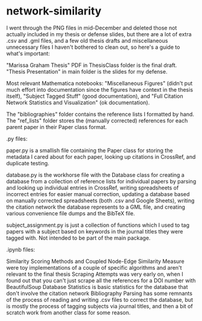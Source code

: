 # network-similarity

I went through the PNG files in mid-December and deleted those not actually included in my thesis or defense slides, but there are a lot of extra .csv and .gml files, and a few old thesis drafts and miscellaneous unnecessary files I haven't bothered to clean out, so here's a guide to what's important:

"Marissa Graham Thesis" PDF in ThesisClass folder is the final draft. "Thesis Presentation" in main folder is the slides for my defense.

Most relevant Mathematica notebooks: "Miscellaneous Figures" (didn't put much effort into documentation since the figures have context in the thesis itself), "Subject Tagged Stuff" (good documentation), and "Full Citation Network Statistics and Visualization" (ok documentation). 

The "bibliographies" folder contains the reference lists I formatted by hand. The "ref_lists" folder stores the (manually corrected) references for each parent paper in their Paper class format.

.py files:

paper.py is a smallish file containing the Paper class for storing the metadata I cared about for each paper, looking up citations in CrossRef, and duplicate testing.

database.py is the workhorse file with the Database class for creating a database from a collection of reference lists for individual papers by parsing and looking up individual entries in CrossRef, writing spreadsheets of incorrect entries for easier manual correction, updating a database based on manually corrected spreadsheets (both .csv and Google Sheets), writing the citation network the database represents to a GML file, and creating various convenience file dumps and the BibTeX file.

subject_assignment.py is just a collection of functions which I used to tag papers with a subject based on keywords in the journal titles they were tagged with. Not intended to be part of the main package.

.ipynb files:

Similarity Scoring Methods and Coupled Node-Edge Similarity Measure were toy implementations of a couple of specific algorithms and aren't relevant to the final thesis
Scraping Attempts was very early on, when I found out that you can't just scrape all the references for a DOI number with BeautifulSoup
Database Statistics is basic statistics for the database that don't involve the citation network
Bibliography Parsing has some remnants of the process of reading and writing .csv files to correct the database, but is mostly the process of tagging subjects via journal titles, and then a bit of scratch work from another class for some reason.
